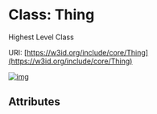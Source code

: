 
# Class: Thing


Highest Level Class

URI: [https://w3id.org/include/core/Thing](https://w3id.org/include/core/Thing)


[![img](https://yuml.me/diagram/nofunky;dir:TB/class/[Thing])](https://yuml.me/diagram/nofunky;dir:TB/class/[Thing])

## Attributes

